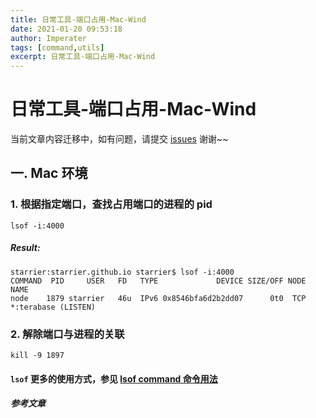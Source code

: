 ```yaml
---
title: 日常工具-端口占用-Mac-Wind
date: 2021-01-20 09:53:18
author: Imperater
tags: [command,utils]
excerpt: 日常工具-端口占用-Mac-Wind
---
```


# 日常工具-端口占用-Mac-Wind

当前文章内容迁移中，如有问题，请提交 [issues](https://github.com/Starrier/starrier.github.io/issues) 谢谢~~

## 一. Mac 环境

### 1. 根据指定端口，查找占用端口的进程的 pid

```shell script
lsof -i:4000
```

##### Result:

```shell script
starrier:starrier.github.io starrier$ lsof -i:4000
COMMAND  PID     USER   FD   TYPE             DEVICE SIZE/OFF NODE NAME
node    1879 starrier   46u  IPv6 0x8546bfa6d2b2dd07      0t0  TCP *:terabase (LISTEN)
```

### 2. 解除端口与进程的关联

```shell script
kill -9 1897
```

#### `lsof` 更多的使用方式，参见 [lsof command 命令用法]()

##### 参考文章
